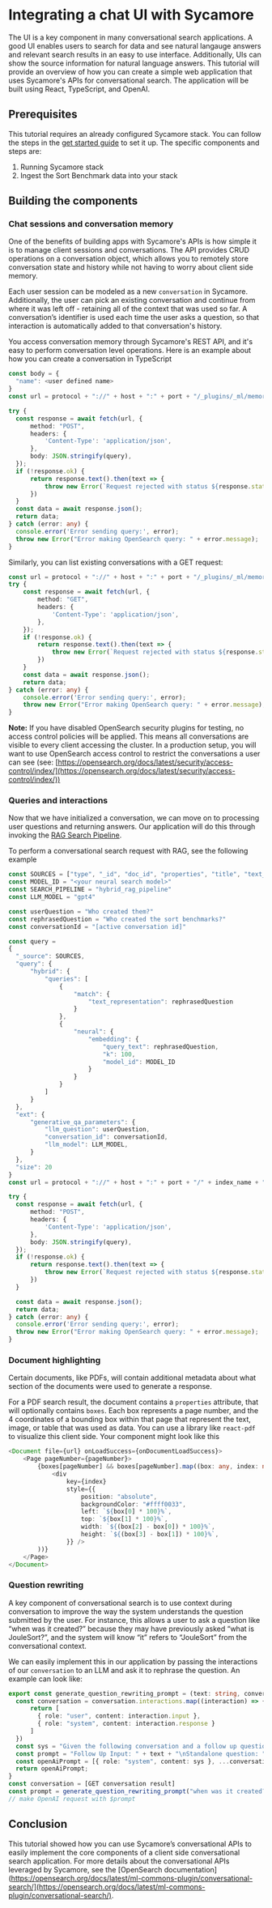 # Integrating a chat UI with Sycamore

The UI is a key component in many conversational search applications. A good UI enables users to search for data and see natural langauge answers and relevant search results in an easy to use interface. Additionally, UIs can show the source information for natural language answers. This tutorial will provide an overview of how you can create a simple web application that uses Sycamore's APIs for conversational search. The application will be built using React, TypeScript, and OpenAI.

## Prerequisites

This tutorial requires an already configured Sycamore stack. You can follow the steps in the [get started guide](../welcome_to_sycamore/get_started.md) to set it up. The specific components and steps are:

1. Running Sycamore stack
2. Ingest the Sort Benchmark data into your stack

## Building the components

### Chat sessions and conversation memory

One of the benefits of building apps with Sycamore's APIs is how simple it is to manage client sessions and conversations. The API provides CRUD operations on a conversation object, which allows you to remotely store conversation state and history while not having to worry about client side memory.

Each user session can be modeled as a new `conversation` in Sycamore. Additionally, the user can pick an existing conversation and continue from where it was left off - retaining all of the context that was used so far. A conversation’s identifier is used each time the user asks a question, so that interaction is automatically added to that conversation's history.

You access conversation memory through Sycamore's REST API, and it's easy to perform conversation level operations. Here is an example about how you can create a conversation in TypeScript

```typescript
const body = {
  "name": <user defined name>
}
const url = protocol + "://" + host + ":" + port + "/_plugins/_ml/memory/conversation"

try {
  const response = await fetch(url, {
      method: "POST",
      headers: {
          'Content-Type': 'application/json',
      },
      body: JSON.stringify(query),
  });
  if (!response.ok) {
      return response.text().then(text => {
          throw new Error(`Request rejected with status ${response.status} and message ${text}`);
      })
  }
  const data = await response.json();
  return data;
} catch (error: any) {
  console.error('Error sending query:', error);
  throw new Error("Error making OpenSearch query: " + error.message);
}
```

Similarly, you can list existing conversations with a GET request:

```typescript
const url = protocol + "://" + host + ":" + port + "/_plugins/_ml/memory/conversation"
try {
    const response = await fetch(url, {
        method: "GET",
        headers: {
            'Content-Type': 'application/json',
        },
    });
    if (!response.ok) {
        return response.text().then(text => {
            throw new Error(`Request rejected with status ${response.status} and message ${text}`);
        })
    }
    const data = await response.json();
    return data;
} catch (error: any) {
    console.error('Error sending query:', error);
    throw new Error("Error making OpenSearch query: " + error.message);
}
```

**********Note:********** If you have disabled OpenSearch security plugins for testing, no access control policies will be applied. This means all conversations are visible to every client accessing the cluster. In a production setup, you will want to use OpenSearch access control to restrict the conversations a user can see (see: [https://opensearch.org/docs/latest/security/access-control/index/](https://opensearch.org/docs/latest/security/access-control/index/))

### Queries and interactions

Now that we have initialized a conversation, we can move on to processing user questions and returning answers. Our application will do this through invoking the [RAG Search Pipeline](../querying_data/using_rag_pipelines.md).

To perform a conversational search request with RAG, see the following example

```typescript
const SOURCES = ["type", "_id", "doc_id", "properties", "title", "text_representation"]
const MODEL_ID = "<your neural search model>"
const SEARCH_PIPELINE = "hybrid_rag_pipeline"
const LLM_MODEL = "gpt4"

const userQuestion = "Who created them?"
const rephrasedQuestion = "Who created the sort benchmarks?"
const conversationId = "[active conversation id]"

const query =
{
  "_source": SOURCES,
  "query": {
      "hybrid": {
          "queries": [
              {
                  "match": {
                      "text_representation": rephrasedQuestion
                  }
              },
              {
                  "neural": {
                      "embedding": {
                          "query_text": rephrasedQuestion,
                          "k": 100,
                          "model_id": MODEL_ID
                      }
                  }
              }
          ]
      }
  },
  "ext": {
      "generative_qa_parameters": {
          "llm_question": userQuestion,
          "conversation_id": conversationId,
          "llm_model": LLM_MODEL,
      }
  },
  "size": 20
}
const url = protocol + "://" + host + ":" + port + "/" + index_name + "/_search?search_pipeline=" + SEARCH_PIPELINE

try {
  const response = await fetch(url, {
      method: "POST",
      headers: {
          'Content-Type': 'application/json',
      },
      body: JSON.stringify(query),
  });
  if (!response.ok) {
      return response.text().then(text => {
          throw new Error(`Request rejected with status ${response.status} and message ${text}`);
      })
  }

  const data = await response.json();
  return data;
} catch (error: any) {
  console.error('Error sending query:', error);
  throw new Error("Error making OpenSearch query: " + error.message);
}
```

### Document highlighting

Certain documents, like PDFs, will contain additional metadata about what section of the documents were used to generate a response. 

For a PDF search result, the document contains a `properties` attribute, that will optionally contains `boxes`. Each box represents a page number, and the 4 coordinates of a bounding box within that page that represent the text, image, or table that was used as data. You can use a library like `react-pdf` to visualize this client side. Your component might look like this

```typescript
<Document file={url} onLoadSuccess={onDocumentLoadSuccess}>
    <Page pageNumber={pageNumber}>
        {boxes[pageNumber] && boxes[pageNumber].map((box: any, index: number) => (
            <div
                key={index}
                style={{
                    position: "absolute",
                    backgroundColor: "#ffff0033",
                    left: `${box[0] * 100}%`,
                    top: `${box[1] * 100}%`,
                    width: `${(box[2] - box[0]) * 100}%`,
                    height: `${(box[3] - box[1]) * 100}%`,
                }} />
        ))}
    </Page>
</Document>
```

### Question rewriting

A key component of conversational search is to use context during conversation to improve the way the system understands the question submitted by the user. For instance, this allows a user to ask a question like “when was it created?” because they may have previously asked “what is JouleSort?”, and the system will know “it” refers to “JouleSort” from the conversational context.

We can easily implement this in our application by passing the interactions of our `conversation` to an LLM and ask it to rephrase the question. An example can look like:

```typescript
export const generate_question_rewriting_prompt = (text: string, conversation: any()) => {
  const conversation = conversation.interactions.map((interaction) => {
      return [
        { role: "user", content: interaction.input },
        { role: "system", content: interaction.response }
      ]
  })
  const sys = "Given the following conversation and a follow up question, rephrase the follow up question to be a standalone question. \n"
  const prompt = "Follow Up Input: " + text + "\nStandalone question: "
  const openAiPrompt = [{ role: "system", content: sys }, ...conversation, { role: "user", content: prompt }]
  return openAiPrompt;
}
const conversation = [GET conversation result]
const prompt = generate_question_rewriting_prompt("when was it created?", conversation)
// make OpenAI request with $prompt
```

## Conclusion

This tutorial showed how you can use Sycamore’s conversational APIs to easily implement the core components of a client side conversational search application. For more details about the conversational APIs leveraged by Sycamore, see the [OpenSearch documentation](https://opensearch.org/docs/latest/ml-commons-plugin/conversational-search/](https://opensearch.org/docs/latest/ml-commons-plugin/conversational-search/).
